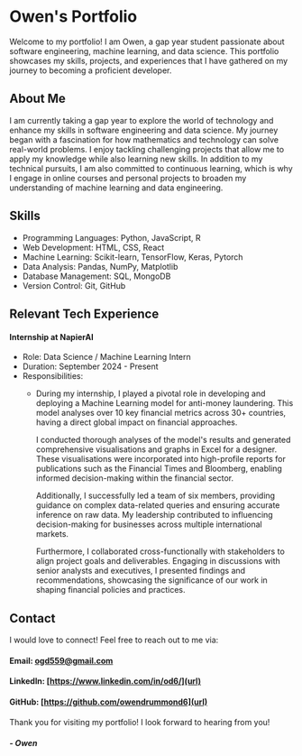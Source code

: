 # Owen's Portfolio

Welcome to my portfolio! I am Owen, a gap year student passionate about software engineering, machine learning, and data science. This portfolio showcases my skills, projects, and experiences that I have gathered on my journey to becoming a proficient developer.

## About Me

I am currently taking a gap year to explore the world of technology and enhance my skills in software engineering and data science. My journey began with a fascination for how mathematics and technology can solve real-world problems. I enjoy tackling challenging projects that allow me to apply my knowledge while also learning new skills. In addition to my technical pursuits, I am also committed to continuous learning, which is why I engage in online courses and personal projects to broaden my understanding of machine learning and data engineering.

## Skills
- Programming Languages: Python, JavaScript, R
- Web Development: HTML, CSS, React
- Machine Learning: Scikit-learn, TensorFlow, Keras, Pytorch
- Data Analysis: Pandas, NumPy, Matplotlib
- Database Management: SQL, MongoDB
- Version Control: Git, GitHub

## Relevant Tech Experience

#### Internship at NapierAI
- Role: Data Science / Machine Learning Intern
- Duration: September 2024 - Present
- Responsibilities: 
  - During my internship, I played a pivotal role in developing and deploying a Machine Learning model for anti-money laundering. This model analyses over 10 key financial metrics across 30+ countries, having a direct global impact on financial approaches.

    I conducted thorough analyses of the model's results and generated comprehensive visualisations and graphs in Excel for a designer. These visualisations were incorporated into high-profile reports for publications such as the Financial Times and Bloomberg, enabling informed decision-making within the financial sector.

    Additionally, I successfully led a team of six members, providing guidance on complex data-related queries and ensuring accurate inference on raw data. My leadership contributed to influencing decision-making for businesses across multiple international markets.

    Furthermore, I collaborated cross-functionally with stakeholders to align project goals and deliverables. Engaging in discussions with senior analysts and executives, I presented findings and recommendations, showcasing the significance of our work in shaping financial policies and practices.

  
## Contact

I would love to connect! Feel free to reach out to me via:

#### Email: ogd559@gmail.com
#### LinkedIn: [https://www.linkedin.com/in/od6/](url)
#### GitHub: [https://github.com/owendrummond6](url)


####  
####  

Thank you for visiting my portfolio! I look forward to hearing from you!

##### - Owen

